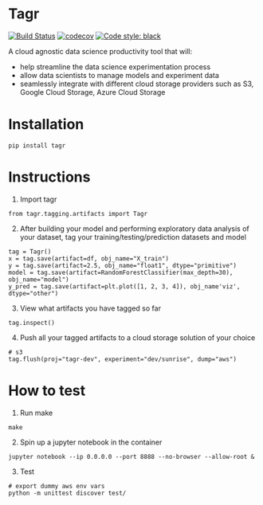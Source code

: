# Tagr 
[![Build Status](https://travis-ci.com/tagr-dev/tagr.svg?branch=master)](https://travis-ci.com/tagr-dev/tagr)
[![codecov](https://codecov.io/gh/tagr-dev/tagr/branch/master/graph/badge.svg)](https://codecov.io/gh/tagr-dev/tagr)
[![Code style: black](https://img.shields.io/badge/code%20style-black-000000.svg)](https://github.com/psf/black)

A cloud agnostic data science productivity tool that will:
- help streamline the data science experimentation process
- allow data scientists to manage models and experiment data
- seamlessly integrate with different cloud storage providers such as S3, Google Cloud Storage, Azure Cloud Storage

# Installation
```
pip install tagr
```

# Instructions
1. Import tagr 
```
from tagr.tagging.artifacts import Tagr
```
2. After building your model and performing exploratory data analysis of your dataset, tag your training/testing/prediction datasets and model
```
tag = Tagr()
x = tag.save(artifact=df, obj_name="X_train")
y = tag.save(artifact=2.5, obj_name="float1", dtype="primitive")
model = tag.save(artifact=RandomForestClassifier(max_depth=30), obj_name="model")
y_pred = tag.save(artifact=plt.plot([1, 2, 3, 4]), obj_name'viz', dtype="other")
```

3. View what artifacts you have tagged so far
```
tag.inspect()
```

4. Push all your tagged artifacts to a cloud storage solution of your choice
```
# s3
tag.flush(proj="tagr-dev", experiment="dev/sunrise", dump="aws")
```

# How to test
1. Run make
```
make
```
2. Spin up a jupyter notebook in the container
```
jupyter notebook --ip 0.0.0.0 --port 8888 --no-browser --allow-root &
```
3. Test
```
# export dummy aws env vars
python -m unittest discover test/
```